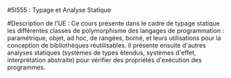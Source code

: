 #5I555 : Typage et Analyse Statique

#Description de l'UE :
Ce cours présente dans le cadre de typage statique les différentes classes de polymorphisme des langages de programmation : paramétrique, objet, ad hoc, de rangées, borné, et leurs utilisations pour la conception de bibliothèques réutilisables. Il présente ensuite d'autres analyses statiques (systèmes de types étendus, systèmes d'effet, interprétation abstraite) pour vérifier des propriétés d'exécution des programmes.
